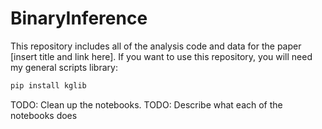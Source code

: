 # BinaryInference

This repository includes all of the analysis code and data for the paper [insert title and link here]. If you want to
use this repository, you will need my general scripts library:

```bash
pip install kglib
```

TODO: Clean up the notebooks.
TODO: Describe what each of the notebooks does
